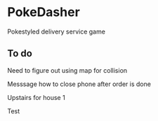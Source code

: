 # PokeDasher

Pokestyled delivery service game


## To do
Need to figure out using map for collision

Messsage how to close phone after order is done

Upstairs for house 1 

Test